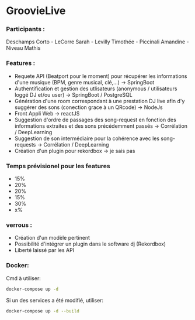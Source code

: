 # GroovieLive

### Participants : 
Deschamps Corto - LeCorre Sarah - Levilly Timothée - Piccinali Amandine - Niveau Mathis

### Features :
- Requete API (Beatport pour le moment) pour récupérer les informations d'une musique (BPM, genre musical, clé,...) -> SpringBoot
- Authentification et gestion des utlisateurs (anonymous / utilisateurs loggé DJ et/ou user) -> SpringBoot / PostgreSQL
- Génération d'une room correspondant à une prestation DJ live afin d'y suggérer des sons (conection grace à un QRcode) -> NodeJs
- Front Appli Web -> reactJS
- Suggestion d'ordre de passages des song-request en fonction des informations extraites et des sons précédemment passés -> Corrélation / DeepLearning
- Suggestion de son intermédiaire pour la cohérence avec les song-requests -> Corrélation / DeepLearning
- Création d'un plugin pour rekordbox -> je sais pas

### Temps prévisionel pour les features 
- 15%
- 20%
- 20%
- 15%
- 30%
- x%

### verrous :
- Création d'un modèle pertinent
- Possibilité d'intégrer un plugin dans le software dj (Rekordbox)
- Liberté laissé par les API

### Docker:
Cmd à utiliser:
```bash
docker-compose up -d
```
Si un des services a été modifié, utiliser:
```bash
docker-compose up -d --build
```

